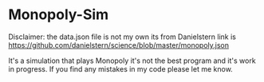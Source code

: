 # Monopoly-Sim

Disclaimer:
  the data.json file is not my own its from Danielstern link is https://github.com/danielstern/science/blob/master/monopoly.json

It's a simulation that plays Monopoly it's not the best program and it's work in progress. If you find any mistakes in my code please let me know.


